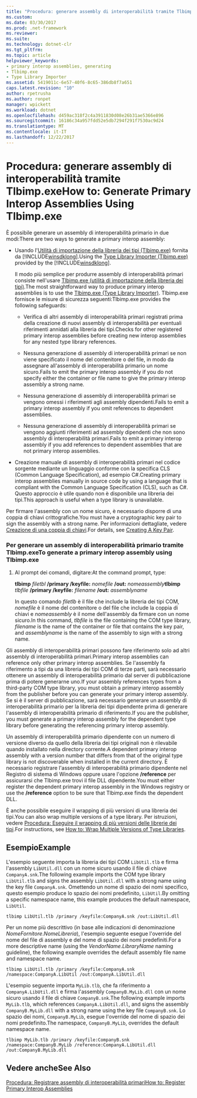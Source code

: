 ```yaml
---
title: "Procedura: generare assembly di interoperabilità tramite Tlbimp.exe"
ms.custom: 
ms.date: 03/30/2017
ms.prod: .net-framework
ms.reviewer: 
ms.suite: 
ms.technology: dotnet-clr
ms.tgt_pltfrm: 
ms.topic: article
helpviewer_keywords:
- primary interop assemblies, generating
- Tlbimp.exe
- Type Library Importer
ms.assetid: 5419011c-6e57-40f6-8c65-386db8f7a651
caps.latest.revision: "10"
author: rpetrusha
ms.author: ronpet
manager: wpickett
ms.workload: dotnet
ms.openlocfilehash: d459ac318f2c4a3911830d08e26b31ae5366e896
ms.sourcegitcommit: 16186c34a957fdd52e5db7294f291f7530ac9d24
ms.translationtype: MT
ms.contentlocale: it-IT
ms.lasthandoff: 12/22/2017
---
```

# <a name="how-to-generate-primary-interop-assemblies-using-tlbimpexe"></a><span data-ttu-id="752ef-102">Procedura: generare assembly di interoperabilità tramite Tlbimp.exe</span><span class="sxs-lookup"><span data-stu-id="752ef-102">How to: Generate Primary Interop Assemblies Using Tlbimp.exe</span></span>
<span data-ttu-id="752ef-103">È possibile generare un assembly di interoperabilità primario in due modi:</span><span class="sxs-lookup"><span data-stu-id="752ef-103">There are two ways to generate a primary interop assembly:</span></span>  
  
-   <span data-ttu-id="752ef-104">Usando l'[Utilità di importazione della libreria dei tipi (Tlbimp.exe)](../../../docs/framework/tools/tlbimp-exe-type-library-importer.md) fornita da [!INCLUDE[winsdklong](../../../includes/winsdklong-md.md)].</span><span class="sxs-lookup"><span data-stu-id="752ef-104">Using the [Type Library Importer (Tlbimp.exe)](../../../docs/framework/tools/tlbimp-exe-type-library-importer.md) provided by the [!INCLUDE[winsdklong](../../../includes/winsdklong-md.md)].</span></span>  
  
     <span data-ttu-id="752ef-105">Il modo più semplice per produrre assembly di interoperabilità primari consiste nell'usare [Tlbimp.exe (utilità di importazione della libreria dei tipi)](../../../docs/framework/tools/tlbimp-exe-type-library-importer.md).</span><span class="sxs-lookup"><span data-stu-id="752ef-105">The most straightforward way to produce primary interop assemblies is to use the [Tlbimp.exe (Type Library Importer)](../../../docs/framework/tools/tlbimp-exe-type-library-importer.md).</span></span> <span data-ttu-id="752ef-106">Tlbimp.exe fornisce le misure di sicurezza seguenti:</span><span class="sxs-lookup"><span data-stu-id="752ef-106">Tlbimp.exe provides the following safeguards:</span></span>  
  
    -   <span data-ttu-id="752ef-107">Verifica di altri assembly di interoperabilità primari registrati prima della creazione di nuovi assembly di interoperabilità per eventuali riferimenti annidati alla libreria dei tipi.</span><span class="sxs-lookup"><span data-stu-id="752ef-107">Checks for other registered primary interop assemblies before creating new interop assemblies for any nested type library references.</span></span>  
  
    -   <span data-ttu-id="752ef-108">Nessuna generazione di assembly di interoperabilità primari se non viene specificato il nome del contenitore o del file, in modo da assegnare all'assembly di interoperabilità primario un nome sicuro.</span><span class="sxs-lookup"><span data-stu-id="752ef-108">Fails to emit the primary interop assembly if you do not specify either the container or file name to give the primary interop assembly a strong name.</span></span>  
  
    -   <span data-ttu-id="752ef-109">Nessuna generazione di assembly di interoperabilità primari se vengono omessi i riferimenti agli assembly dipendenti.</span><span class="sxs-lookup"><span data-stu-id="752ef-109">Fails to emit a primary interop assembly if you omit references to dependent assemblies.</span></span>  
  
    -   <span data-ttu-id="752ef-110">Nessuna generazione di assembly di interoperabilità primari se vengono aggiunti riferimenti ad assembly dipendenti che non sono assembly di interoperabilità primari.</span><span class="sxs-lookup"><span data-stu-id="752ef-110">Fails to emit a primary interop assembly if you add references to dependent assemblies that are not primary interop assemblies.</span></span>  
  
-   <span data-ttu-id="752ef-111">Creazione manuale di assembly di interoperabilità primari nel codice sorgente mediante un linguaggio conforme con la specifica CLS (Common Language Specification), ad esempio C#.</span><span class="sxs-lookup"><span data-stu-id="752ef-111">Creating primary interop assemblies manually in source code by using a language that is compliant with the Common Language Specification (CLS), such as C#.</span></span> <span data-ttu-id="752ef-112">Questo approccio è utile quando non è disponibile una libreria dei tipi.</span><span class="sxs-lookup"><span data-stu-id="752ef-112">This approach is useful when a type library is unavailable.</span></span>  
  
 <span data-ttu-id="752ef-113">Per firmare l'assembly con un nome sicuro, è necessario disporre di una coppia di chiavi crittografiche.</span><span class="sxs-lookup"><span data-stu-id="752ef-113">You must have a cryptographic key pair to sign the assembly with a strong name.</span></span> <span data-ttu-id="752ef-114">Per informazioni dettagliate, vedere [Creazione di una coppia di chiavi](../../../docs/framework/app-domains/how-to-create-a-public-private-key-pair.md).</span><span class="sxs-lookup"><span data-stu-id="752ef-114">For details, see [Creating A Key Pair](../../../docs/framework/app-domains/how-to-create-a-public-private-key-pair.md).</span></span>  
  
### <a name="to-generate-a-primary-interop-assembly-using-tlbimpexe"></a><span data-ttu-id="752ef-115">Per generare un assembly di interoperabilità primario tramite Tlbimp.exe</span><span class="sxs-lookup"><span data-stu-id="752ef-115">To generate a primary interop assembly using Tlbimp.exe</span></span>  
  
1.  <span data-ttu-id="752ef-116">Al prompt dei comandi, digitare:</span><span class="sxs-lookup"><span data-stu-id="752ef-116">At the command prompt, type:</span></span>  
  
     <span data-ttu-id="752ef-117">**tlbimp** *filetbl*  **/primary /keyfile:** *nomefile* **/out:** *nomeassembly*</span><span class="sxs-lookup"><span data-stu-id="752ef-117">**tlbimp** *tlbfile*  **/primary /keyfile:** *filename* **/out:** *assemblyname*</span></span>  
  
     <span data-ttu-id="752ef-118">In questo comando *filetlb* è il file che include la libreria dei tipi COM, *nomefile* è il nome del contenitore o del file che include la coppia di chiavi e *nomeassembly* è il nome dell'assembly da firmare con un nome sicuro.</span><span class="sxs-lookup"><span data-stu-id="752ef-118">In this command, *tlbfile* is the file containing the COM type library, *filename* is the name of the container or file that contains the key pair, and *assemblyname* is the name of the assembly to sign with a strong name.</span></span>  
  
 <span data-ttu-id="752ef-119">Gli assembly di interoperabilità primari possono fare riferimento solo ad altri assembly di interoperabilità primari.</span><span class="sxs-lookup"><span data-stu-id="752ef-119">Primary interop assemblies can reference only other primary interop assemblies.</span></span> <span data-ttu-id="752ef-120">Se l'assembly fa riferimento a tipi da una libreria dei tipi COM di terze parti, sarà necessario ottenere un assembly di interoperabilità primario dal server di pubblicazione prima di potere generarne uno.</span><span class="sxs-lookup"><span data-stu-id="752ef-120">If your assembly references types from a third-party COM type library, you must obtain a primary interop assembly from the publisher before you can generate your primary interop assembly.</span></span> <span data-ttu-id="752ef-121">Se si è il server di pubblicazione, sarà necessario generare un assembly di interoperabilità primario per la libreria dei tipi dipendente prima di generare l'assembly di interoperabilità primario di riferimento.</span><span class="sxs-lookup"><span data-stu-id="752ef-121">If you are the publisher, you must generate a primary interop assembly for the dependent type library before generating the referencing primary interop assembly.</span></span>  
  
 <span data-ttu-id="752ef-122">Un assembly di interoperabilità primario dipendente con un numero di versione diverso da quello della libreria dei tipi originali non è rilevabile quando installato nella directory corrente.</span><span class="sxs-lookup"><span data-stu-id="752ef-122">A dependent primary interop assembly with a version number that differs from that of the original type library is not discoverable when installed in the current directory.</span></span> <span data-ttu-id="752ef-123">È necessario registrare l'assembly di interoperabilità primario dipendente nel Registro di sistema di Windows oppure usare l'opzione **/reference** per assicurarsi che Tlbimp.exe trovi il file DLL dipendente.</span><span class="sxs-lookup"><span data-stu-id="752ef-123">You must either register the dependent primary interop assembly in the Windows registry or use the **/reference** option to be sure that Tlbimp.exe finds the dependent DLL.</span></span>  
  
 <span data-ttu-id="752ef-124">È anche possibile eseguire il wrapping di più versioni di una libreria dei tipi.</span><span class="sxs-lookup"><span data-stu-id="752ef-124">You can also wrap multiple versions of a type library.</span></span> <span data-ttu-id="752ef-125">Per istruzioni, vedere [Procedura: Eseguire il wrapping di più versioni delle librerie dei tipi](http://msdn.microsoft.com/en-us/79eefe04-a770-4bc3-8ea2-e90ddb8ec31f).</span><span class="sxs-lookup"><span data-stu-id="752ef-125">For instructions, see [How to: Wrap Multiple Versions of Type Libraries](http://msdn.microsoft.com/en-us/79eefe04-a770-4bc3-8ea2-e90ddb8ec31f).</span></span>  
  
## <a name="example"></a><span data-ttu-id="752ef-126">Esempio</span><span class="sxs-lookup"><span data-stu-id="752ef-126">Example</span></span>  
 <span data-ttu-id="752ef-127">L'esempio seguente importa la libreria dei tipi COM `LibUtil.tlb` e firma l'assembly `LibUtil.dll` con un nome sicuro usando il file di chiave `CompanyA.snk`.</span><span class="sxs-lookup"><span data-stu-id="752ef-127">The following example imports the COM type library `LibUtil.tlb` and signs the assembly `LibUtil.dll` with a strong name using the key file `CompanyA.snk`.</span></span> <span data-ttu-id="752ef-128">Omettendo un nome di spazio dei nomi specifico, questo esempio produce lo spazio dei nomi predefinito, `LibUtil`.</span><span class="sxs-lookup"><span data-stu-id="752ef-128">By omitting a specific namespace name, this example produces the default namespace, `LibUtil`.</span></span>  
  
```  
tlbimp LibUtil.tlb /primary /keyfile:CompanyA.snk /out:LibUtil.dll  
```  
  
 <span data-ttu-id="752ef-129">Per un nome più descrittivo (in base alle indicazioni di denominazione *NomeFornitore*.*NomeLibreria*), l'esempio seguente esegue l'override del nome del file di assembly e del nome di spazio dei nomi predefiniti.</span><span class="sxs-lookup"><span data-stu-id="752ef-129">For a more descriptive name (using the *VendorName*.*LibraryName* naming guideline), the following example overrides the default assembly file name and namespace name.</span></span>  
  
```  
tlbimp LibUtil.tlb /primary /keyfile:CompanyA.snk /namespace:CompanyA.LibUtil /out:CompanyA.LibUtil.dll  
```  
  
 <span data-ttu-id="752ef-130">L'esempio seguente importa `MyLib.tlb`, che fa riferimento a `CompanyA.LibUtil.dll` e firma l'assembly `CompanyB.MyLib.dll` con un nome sicuro usando il file di chiave `CompanyB.snk`.</span><span class="sxs-lookup"><span data-stu-id="752ef-130">The following example imports `MyLib.tlb`, which references `CompanyA.LibUtil.dll`, and signs the assembly `CompanyB.MyLib.dll` with a strong name using the key file `CompanyB.snk`.</span></span> <span data-ttu-id="752ef-131">Lo spazio dei nomi, `CompanyB.MyLib`, esegue l'override del nome di spazio dei nomi predefinito.</span><span class="sxs-lookup"><span data-stu-id="752ef-131">The namespace, `CompanyB.MyLib`, overrides the default namespace name.</span></span>  
  
```  
tlbimp MyLib.tlb /primary /keyfile:CompanyB.snk /namespace:CompanyB.MyLib /reference:CompanyA.LibUtil.dll /out:CompanyB.MyLib.dll  
```  
  
## <a name="see-also"></a><span data-ttu-id="752ef-132">Vedere anche</span><span class="sxs-lookup"><span data-stu-id="752ef-132">See Also</span></span>  
 [<span data-ttu-id="752ef-133">Procedura: Registrare assembly di interoperabilità primari</span><span class="sxs-lookup"><span data-stu-id="752ef-133">How to: Register Primary Interop Assemblies</span></span>](../../../docs/framework/interop/how-to-register-primary-interop-assemblies.md)
